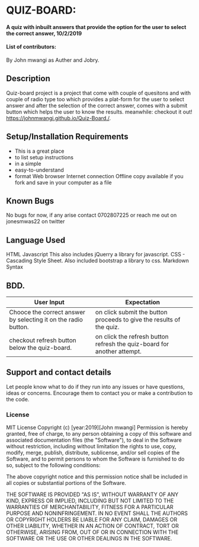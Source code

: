 # QUIZ-BOARD:

#### A quiz with inbuilt answers that provide the option for the user to select the correct answer, 10/2/2019

#### List of contributors:
By John mwangi as Auther and Jobry.

## Description
Quiz-board project is a project that come with couple of quesitons and with couple of radio type too which provides a plat-form for the user to select answer and after the selection of the correct answer, comes with a submit button which helps the user to know the results.
meanwhile: checkout it out! https://johnmwangi.github.io/Quiz-Board./.

## Setup/Installation Requirements
* This is a great place
* to list setup instructions
* in a simple
* easy-to-understand
* format
Web browser
Internet connection Offline copy available if you fork and save in your computer as a file

## Known Bugs
No bugs for now, if any arise contact 0702807225 or reach me out on jonesmwas22 on twitter

## Language Used
HTML
Javascript This also includes jQuerry a library for javascript.
CSS - Cascading Style Sheet. Also included bootstrap a library to css.
Markdown Syntax

## BDD.

| User Input                                                     | Expectation                                                             |
|----------------------------------------------------------------|-------------------------------------------------------------------------|
| Chooce the correct answer by selecting it on the radio button. | on click submit the button proceeds to give the results of the quiz.    |
| checkout refresh button below the quiz-board.                  | on click the refresh button refresh the quiz-board for another attempt. |






## Support and contact details
Let people know what to do if they run into any issues or have questions, ideas or concerns.  Encourage them to contact you or make a contribution to the code.

### License
MIT License
Copyright (c) [year:2019][John mwangi]
Permission is hereby granted, free of charge, to any person obtaining a copy of this software and associated documentation files (the "Software"), to deal in the Software without restriction, including without limitation the rights to use, copy, modify, merge, publish, distribute, sublicense, and/or sell copies of the Software, and to permit persons to whom the Software is furnished to do so, subject to the following conditions:

The above copyright notice and this permission notice shall be included in all copies or substantial portions of the Software.

THE SOFTWARE IS PROVIDED "AS IS", WITHOUT WARRANTY OF ANY KIND, EXPRESS OR IMPLIED, INCLUDING BUT NOT LIMITED TO THE WARRANTIES OF MERCHANTABILITY, FITNESS FOR A PARTICULAR PURPOSE AND NONINFRINGEMENT. IN NO EVENT SHALL THE AUTHORS OR COPYRIGHT HOLDERS BE LIABLE FOR ANY CLAIM, DAMAGES OR OTHER LIABILITY, WHETHER IN AN ACTION OF CONTRACT, TORT OR OTHERWISE, ARISING FROM, OUT OF OR IN CONNECTION WITH THE SOFTWARE OR THE USE OR OTHER DEALINGS IN THE SOFTWARE.
